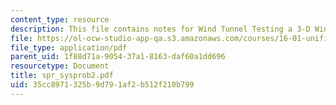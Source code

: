 ```yaml
---
content_type: resource
description: This file contains notes for Wind Tunnel Testing a 3-D Wings.
file: https://ol-ocw-studio-app-qa.s3.amazonaws.com/courses/16-01-unified-engineering-i-ii-iii-iv-fall-2005-spring-2006/35cc8971325b9d791af2b512f210b799_spr_sysprob2.pdf
file_type: application/pdf
parent_uid: 1f88d71a-9054-37a1-8163-daf60a1dd696
resourcetype: Document
title: spr_sysprob2.pdf
uid: 35cc8971-325b-9d79-1af2-b512f210b799
---
```

